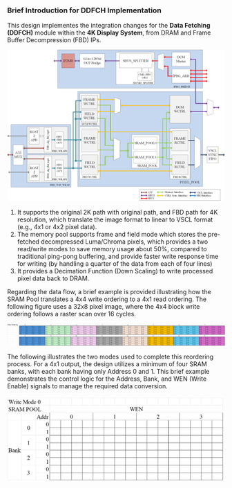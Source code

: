 ### Brief Introduction for DDFCH Implementation 

This design implementes the integration changes for the **Data Fetching (DDFCH)** module within the **4K Display System**, from DRAM and Frame Buffer Decompression (FBD) IPs.

<img src="overview.png" alt="Logo" width="1000">

1. It supports the original 2K path with original path, and FBD path for 4K resolution, which translate the image format to linear to VSCL format (e.g., 4x1 or 4x2 pixel data).
2. The memory pool supports frame and field mode which stores the pre-fetched decompressed Luma/Chroma pixels, which provides a two read/write modes to save memory usage about 50%, compared to traditional ping-pong buffering, and provide faster write response time for writing (by handling a quarter of the data from each of four lines)
3. It provides a Decimation Function (Down Scaling) to write processed pixel data back to DRAM.

Regarding the data flow, a brief example is provided illustrating how the SRAM Pool translates a 4x4 write ordering to a 4x1 read ordering. The following figure uses a 32x8 pixel image, where the 4x4 block write ordering follows a raster scan over 16 cycles.

<img src="write_ordering_example.png" alt="write_ordering" width="1000">

The following illustrates the two modes used to complete this reordering process. For a 4x1 output, the design utilizes a minimum of four SRAM banks, with each bank having only Address 0 and 1. This brief example demonstrates the control logic for the Address, Bank, and WEN (Write Enable) signals to manage the required data conversion.

<img src="sram_pool_example.gif" alt="sram_pool_example" width="500">

